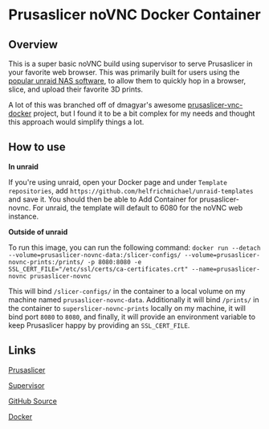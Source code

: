 # Prusaslicer noVNC Docker Container

## Overview

This is a super basic noVNC build using supervisor to serve Prusaslicer in your favorite web browser. This was primarily built for users using the [popular unraid NAS software](https://unraid.net), to allow them to quickly hop in a browser, slice, and upload their favorite 3D prints.

A lot of this was branched off of dmagyar's awesome [prusaslicer-vnc-docker](https://hub.docker.com/r/dmagyar/prusaslicer-vnc-docker/) project, but I found it to be a bit complex for my needs and thought this approach would simplify things a lot.

## How to use

**In unraid**

If you're using unraid, open your Docker page and under `Template repositories`, add `https://github.com/helfrichmichael/unraid-templates` and save it. You should then be able to Add Container for prusaslicer-novnc. For unraid, the template will default to 6080 for the noVNC web instance.

**Outside of unraid**

To run this image, you can run the following command: `docker run --detach --volume=prusaslicer-novnc-data:/slicer-configs/ --volume=prusaslicer-novnc-prints:/prints/ -p 8080:8080 -e SSL_CERT_FILE="/etc/ssl/certs/ca-certificates.crt" --name=prusaslicer-novnc prusaslicer-novnc`

This will bind `/slicer-configs/` in the container to a local volume on my machine named `prusaslicer-novnc-data`. Additionally it will bind `/prints/` in the container to `superslicer-novnc-prints` locally on my machine, it will bind port `8080` to `8080`, and finally, it will provide an environment variable to keep Prusaslicer happy by providing an `SSL_CERT_FILE`.

## Links

[Prusaslicer](https://www.prusa3d.com/prusaslicer/)

[Supervisor](http://supervisord.org/)

[GitHub Source](https://github.com/helfrichmichael/prusaslicer-novnc)

[Docker](https://hub.docker.com/r/mikeah/prusaslicer-novnc)
